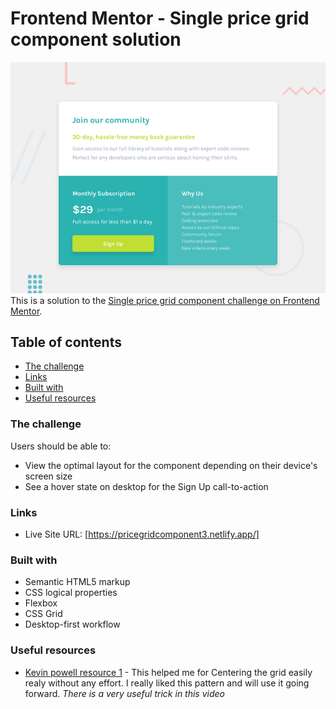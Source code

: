 # Frontend Mentor - Single price grid component solution

![Design preview for the Single price grid component coding challenge](./design/desktop-preview.jpg)
This is a solution to the [Single price grid component challenge on Frontend Mentor](https://www.frontendmentor.io/challenges/single-price-grid-component-5ce41129d0ff452fec5abbbc).

## Table of contents

- [The challenge](#the-challenge)
- [Links](#links)
- [Built with](#built-with)
- [Useful resources](#useful-resources)

### The challenge

Users should be able to:

- View the optimal layout for the component depending on their device's screen size
- See a hover state on desktop for the Sign Up call-to-action

### Links

- Live Site URL: [https://pricegridcomponent3.netlify.app/]

### Built with

- Semantic HTML5 markup
- CSS logical properties
- Flexbox
- CSS Grid
- Desktop-first workflow

### Useful resources

- [Kevin powell resource 1](https://www.youtube.com/watch?v=qJVVZYTYA9U&t=313s) - This helped me for Centering the grid easily realy without any effort. I really liked this pattern and will use it going forward. _There is a very useful trick in this video_
